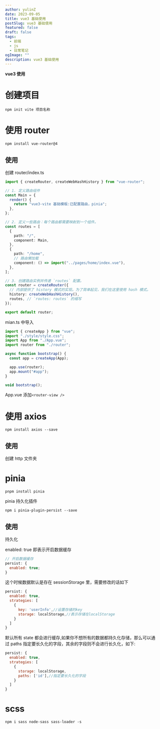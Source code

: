 ```yaml
---
author: yulinZ
date: 2023-09-05
title: vue3 基础使用
postSlug: vue3 基础使用
featured: false
draft: false
tags:
  - 前端
  - js
  - 日常笔记
ogImage: ""
description: vue3 基础使用
---
```


**vue3 使用**

# 创建项目

`npm init vite 项目名称`

# 使用 router

`npm install vue-router@4`

## 使用

创建 router/index.ts

```typescript
import { createRouter, createWebHashHistory } from "vue-router";

// 1. 定义路由组件
const Main = {
  render() {
    return "vue3-vite 基础模板:已配置路由，pinia";
  },
};

// 2. 定义一些路由：每个路由都需要映射到一个组件。
const routes = [
  {
    path: "/",
    component: Main,
  },
  {
    path: "/home",
    // 路由懒加载
    component: () => import("../pages/home/index.vue"),
  },
];

// 3. 创建路由实例并传递 `routes` 配置。
const router = createRouter({
  // 内部提供了 history 模式的实现。为了简单起见，我们在这里使用 hash 模式。
  history: createWebHashHistory(),
  routes, // `routes: routes` 的缩写
});

export default router;
```

mian.ts 中导入

```typescript
import { createApp } from "vue";
import "./style/style.css";
import App from "./App.vue";
import router from "./router";

async function bootstrap() {
  const app = createApp(App);

  app.use(router);
  app.mount("#app");
}

void bootstrap();
```

App.vue 添加`<router-view />`

# 使用 axios

`npm install axios --save`

## 使用

创建 http 文件夹

# pinia

`pnpm install pinia`

pinia 持久化插件

`npm i pinia-plugin-persist --save`

## 使用

持久化

enabled: true 即表示开启数据缓存

```js
// 开启数据缓存
persist: {
  enabled: true;
}
```

这个时候数据默认是存在 sessionStorage 里，需要修改的话如下

```js
persist: {
  enabled: true,
  strategies: [
    {
      key: 'userInfo',//设置存储的key
      storage: localStorage,//表示存储在localStorage
    }
  ]
}
```

默认所有 state 都会进行缓存,如果你不想所有的数据都持久化存储，那么可以通过 paths 指定要长久化的字段，其余的字段则不会进行长久化，如下:

```js
persist: {
  enabled: true,
  strategies: [
    {
      storage: localStorage,
      paths: ['id'],//指定要长久化的字段
    }
  ]
}
```

# scss

`npm i sass node-sass sass-loader -s`
